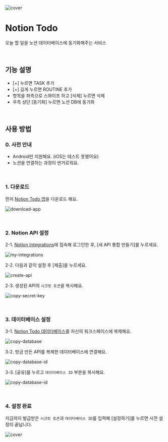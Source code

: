 ![cover](./assets/guide/cover.png)

# Notion Todo

오늘 할 일을 노션 데이터베이스에 동기화해주는 서비스

<br/>

## 기능 설명

- [+] 누르면 TASK 추가
- [+] 길게 누르면 ROUTINE 추가
- 항목을 좌측으로 스와이프 하고 [삭제] 누르면 삭제
- 우측 상단 [동기화] 누르면 노션 DB에 동기화

<br/>

## 사용 방법

### 0. 사전 안내

- Android만 지원해요. (iOS는 테스트 못했어요)
- 노션을 연결하는 과정이 번거로워요.

<br/>

### 1. 다운로드

먼저 [Notion Todo 앱](https://github.com/yeonvora/notion-todo/releases/tag/v1.0.0-beta)을 다운로드 해요.

![download-app](./assets/guide/a1-download-apk.png)

<br/>

### 2. Notion API 설정

2-1. [Notion Integrations](https://www.notion.so/my-integrations)에 접속해 로그인한 후, [새 API 통합 만들기]를 누르세요.

![my-integrations](./assets/guide/b1-my-integrations.png)

2-2. 다음과 같이 설정 후 [제출]을 누르세요.

![create-api](./assets/guide/b2-create-api.png)

2-3. 생성된 API의 `시크릿 토큰`을 복사해요.

![copy-secret-key](./assets/guide/b3-copy-secret-key.png)

<br/>

### 3. 데이터베이스 설정

3-1. [Notion Todo 데이터베이스](https://yeonvora.notion.site/fcb5a6d8c4b14367a53054c09628e9f1?v=8e1cc0ebd81140cf94735c6122d0bf5d)를 자신의 워크스페이스에 복제해요.

![copy-database](./assets/guide/c1-copy-database.png)

3-2. 방금 만든 API를 복제한 데이터베이스에 연결해요.

![copy-database-id](./assets/guide/c2-connect-my-api.png)

3-3. [공유]를 누르고 `데이터베이스 ID` 부분을 복사해요.

![copy-database-id](./assets/guide/c3-copy-database-id.png)

<br/>

### 4. 설정 완료

지금까지 발급받은 `시크릿 토큰`과 `데이터베이스 ID`를 입력해 [설정하기]를 누르면 사전 설정이 끝납니다.

![cover](./assets/guide/a2-setup.png)
